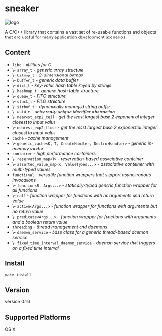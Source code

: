 sneaker
=======

![logo](https://raw.github.com/yanzhengli/sneaker/dev/logo_128x128.png)

A C/C++ library that contains a vast set of re-usable functions and objects that are useful for many application development scenarios.


## Content
* `libc` - _utilities for C_
* \\- `array_t` - _generic array structure_
* \\- `bitmap_t` - _2-dimensional bitmap_
* \\- `buffer_t` - _generic data buffer_
* \\- `dict_t` - _key-value hash table keyed by strings_
* \\- `hashmap_t` - _generic hash table structure_
* \\- `queue_t` - _FIFO structure_
* \\- `stack_t` - _FILO structure_
* \\- `strbuf_t` - _dynamically managed string buffer_
* \\- `uuid_t` - _universally unique identifier abstraction_
* \\- `nearest_exp2_ceil` - _get the least largest base 2 exponential integer closest to input value_
* \\- `nearest_exp2_floor` - _get the most largest base 2 exponential integer closest to input value_
* `cache` - _cache management_
* \\- `generic_cache<K, T, CreateHandler, DestroyHandler>` - _generic in-memory cache_
* `container` - _high performance containers_
* \\- `reservation_map<T>` - _reservation-based associative container_
* \\- `assorted_value_map<K, ValueTypes...>` - _associative container with multi-typed values_
* `functional` - _versatile function wrappers that support asynchronous invocations_
* \\- `function<R, Args...>` - _statically-typed generic function wrapper for all functions_
* \\- `call` - _function wrapper for functions with no arguments and return value_
* \\- `action<Args...>` - _function wrapper for functions with arguments but no return value_
* \\- `predicate<Args...>` - _function wrapper for functions with arguments and a boolean return value_
* `threading` - _thread management and daemons_
* \\- `daemon_service` - _base class for a generic thread-based daemon service_
* \\- `fixed_time_interval_daemon_service` - _daemon service that triggers on a fixed time interval_


## Install
`make install`


## Version
version 0.1.6


## Supported Platforms
OS X